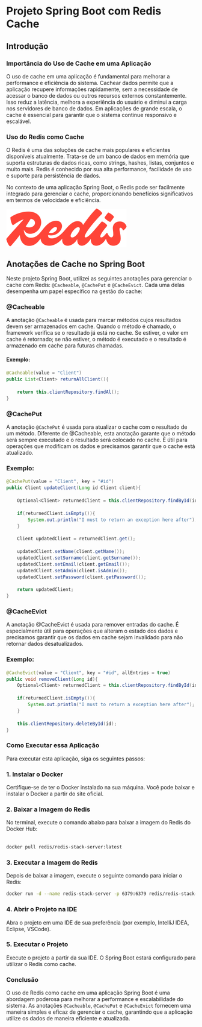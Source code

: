 # Projeto Spring Boot com Redis Cache

## Introdução

### Importância do Uso de Cache em uma Aplicação

O uso de cache em uma aplicação é fundamental para melhorar a performance e eficiência do sistema. Cachear dados permite que a aplicação recupere informações rapidamente, sem a necessidade de acessar o banco de dados ou outros recursos externos constantemente. Isso reduz a latência, melhora a experiência do usuário e diminui a carga nos servidores de banco de dados. Em aplicações de grande escala, o cache é essencial para garantir que o sistema continue responsivo e escalável.

### Uso do Redis como Cache

O Redis é uma das soluções de cache mais populares e eficientes disponíveis atualmente. Trata-se de um banco de dados em memória que suporta estruturas de dados ricas, como strings, hashes, listas, conjuntos e muito mais. Redis é conhecido por sua alta performance, facilidade de uso e suporte para persistência de dados. 

No contexto de uma aplicação Spring Boot, o Redis pode ser facilmente integrado para gerenciar o cache, proporcionando benefícios significativos em termos de velocidade e eficiência.

![Redis Logo](./screenshot/Redis_logo.svg.png)

## Anotações de Cache no Spring Boot

Neste projeto Spring Boot, utilizei as seguintes anotações para gerenciar o cache com Redis: `@Cacheable`, `@CachePut` e `@CacheEvict`. Cada uma delas desempenha um papel específico na gestão do cache:

### @Cacheable

A anotação `@Cacheable` é usada para marcar métodos cujos resultados devem ser armazenados em cache. Quando o método é chamado, o framework verifica se o resultado já está no cache. Se estiver, o valor em cache é retornado; se não estiver, o método é executado e o resultado é armazenado em cache para futuras chamadas.

#### Exemplo:
```java
@Cacheable(value = "Client")
public List<Client> returnAllClient(){

    return this.clientRepository.findAl();
}
```

### @CachePut

A anotação `@CachePut` é usada para atualizar o cache com o resultado de um método. Diferente de @Cacheable, esta anotação garante que o método será sempre executado e o resultado será colocado no cache. É útil para operações que modificam os dados e precisamos garantir que o cache está atualizado.

### Exemplo:
```java
@CachePut(value = "Client", key = "#id")
public Client updateClient(Long id Client client){

    Optional<Client> returnedClient = this.clientRepository.findById(id);

    if(returnedClient.isEmpty()){
        System.out.println("I must to return an exception here after");
    }

    Client updatedClient = returnedClient.get(); 
        
    updatedClient.setName(client.getName());
    updatedClient.setSurname(client.getSurname());
    updatedClient.setEmail(client.getEmail());
    updatedClient.setAdmin(client.isAdmin());
    updatedClient.setPassword(client.getPassword());

    return updatedClient;
}
```

### @CacheEvict

A anotação @CacheEvict é usada para remover entradas do cache. É especialmente útil para operações que alteram o estado dos dados e precisamos garantir que os dados em cache sejam invalidado para não retornar dados desatualizados.

### Exemplo:

```java
@CacheEvict(value = "Client", key = "#id", allEntries = true)
public void removeClient(Long id){
    Optional<Client> returnedClient = this.clientRepository.findById(id);

    if(returnedClient.isEmpty()){
        System.out.println("I must to return a exception here after");
    }

    this.clientRepository.deleteById(id);
}

```

### Como Executar essa Aplicação

Para executar esta aplicação, siga os seguintes passos:

### 1. Instalar o Docker

Certifique-se de ter o Docker instalado na sua máquina. Você pode baixar e instalar o Docker a partir do site oficial.

### 2. Baixar a Imagem do Redis

No terminal, execute o comando abaixo para baixar a imagem do Redis do Docker Hub:

```bash

docker pull redis/redis-stack-server:latest
```

### 3. Executar a Imagem do Redis

Depois de baixar a imagem, execute o seguinte comando para iniciar o Redis:

```bash
docker run -d --name redis-stack-server -p 6379:6379 redis/redis-stack-server:latest
```
### 4. Abrir o Projeto na IDE

Abra o projeto em uma IDE de sua preferência (por exemplo, IntelliJ IDEA, Eclipse, VSCode).

### 5. Executar o Projeto

Execute o projeto a partir da sua IDE. O Spring Boot estará configurado para utilizar o Redis como cache.

### Conclusão

O uso de Redis como cache em uma aplicação Spring Boot é uma abordagem poderosa para melhorar a performance e escalabilidade do sistema. As anotações `@Cacheable`, `@CachePut` e `@CacheEvict` fornecem uma maneira simples e eficaz de gerenciar o cache, garantindo que a aplicação utilize os dados de maneira eficiente e atualizada.